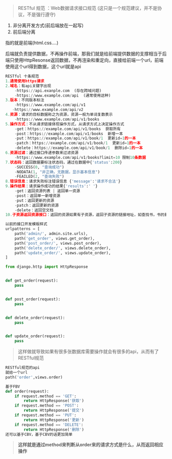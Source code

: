> RESTful 规范 ：Web数据请求接口规范 (这只是一个规范建议，并不是协议，不是强行遵守)

1. 非分离开发方式(前后端放在一起写)
2. 前后端分离

指的就是前端(html.css....)

后端就负责提供数据，不再操作前端，那我们就是给前端提供数据的支撑相当于后端只使用HttpResonse返回数据，不再渲染和重定向，直接给前端一个url，前端使用这个url得到数据，这个url就是api

```python
RESTful 十条规范
1.通常使用https请求
2.域名：有api关键字出现
    -https://api.exanple.com  (存在跨域问题)
    -https://www.example.com/api  (通常使用这种)
3.版本：不同版本标注
    -https://www.example.com/api/v1
   -https://www.example.com/api/v2
4.资源：请求的目标数据称之为资源，资源一般为单词复数表示
    -https://www.example.com/api/v1/books
5.操作方式：不从请求链接体现操作方式，从请求方式上决定操作方式
    -get：https://example.com/api/v1/books  获取所有
    -post：https://example.com/api/v1/books  新增一本
    -put：https://example.com/api/v1/book/1  更新id=1的一本
    -patch：https://example.com/api/v1/book/1  更新id=1的一本
    -delete：https://example.com/api/v1/book/1  删除id=1的一本
6.资源过滤：通过接口传递参数来过滤资源
    -https://www.example.com/api/v1/books?limit=10 限制10条数据
7.状态码：返回数据要标注状态码，通过在数据中{'status':200}
    -SUCCESS(0, "查询成功")
    -NODATA(1, "非正确，无数据，显示基本信息")
    -FEAILED(2, "查询失败")
8.错误信息：请求失败标注错误信息 {'message':'请求不合法'}
9.操作结果：请求操作成功的结果{'results':' '}
    -get：返回资源列表 | 返回单一资源
    -post：返回单一新增资源
    -put：返回更新的资源
    -patch：返回更新的资源
    -delete：返回空文档
10.子资源返回资源接口：返回的资源如果有子资源，返回子资源的链接地址，如查找书，书的封面图片就可以url表示
```

```python
以前的接口开发模板样式
urlpatterns = [
    path('admin/', admin.site.urls),
    path('get_order', views.get_order),
    path('post_order/', views.post_order),
    path('delete_order/', views.delete_order),
    path('update_order/', views.update_order),
]

from django.http import HttpResponse


def get_order(request):
    pass


def post_order(request):
    pass


def delete_order(request):
    pass


def update_order(request):
    pass
```

> 这样做就导致如果有很多张数据库需要操作就会有很多的api，从而有了RESTful规范

```python
RESTful规范的api
就给一个url
path('order',views.order)

基于FBV
def order(request):
    if request.method == 'GET':
        return HttpResponse('获取')
    if request.method == 'POST':
        return HttpResponse('提交')
    if request.method == 'PUT':
        return HttpResponse('更新')
    if request.method == 'DELETE':
        return HttpResponse('删除')
还可以基于CBV，基于CBV的话更加简单
```

> **这样就是通过method来判断从order来的请求方式是什么，从而返回相应操作**

